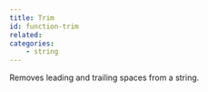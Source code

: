 ```yaml
---
title: Trim
id: function-trim
related:
categories:
    - string
---
```


Removes leading and trailing spaces from a string.
